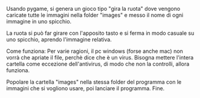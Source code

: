 Usando pygame, si genera un gioco tipo "gira la ruota" dove vengono caricate tutte le immagini nella folder "images" e messo il nome di ogni immagine in uno spicchio.

La ruota si può far girare con l'apposito tasto e si ferma in modo casuale su uno spicchio, aprendo l'immagine relativa.

Come funziona:
Per varie ragioni, il pc windows (forse anche mac) non vorrà che apriate il file, perchè dice che è un virus.
Bisogna mettere l'intera cartella come eccezione dell'antivirus, di modo che non la controlli, allora funziona.

Popolare la cartella "images" nella stessa folder del programma con le immagini che si vogliono usare, poi lanciare il programma.
Fine.